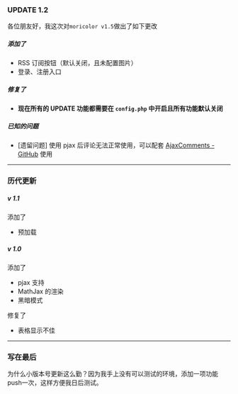 ### UPDATE 1.2

各位朋友好，我这次对`moricolor v1.5`做出了如下更改

##### 添加了

- RSS 订阅按钮（默认关闭，且未配置图片）
- 登录、注册入口

##### 修复了

- **现在所有的 UPDATE 功能都需要在 `config.php` 中开启且所有功能默认关闭**

##### 已知的问题

- [遗留问题] 使用 pjax 后评论无法正常使用，可以配套 [AjaxComments - GitHub](https://github.com/visamz/AjaxComments) 使用

------

### 历代更新

##### v 1.1

添加了

- 预加载

##### v 1.0

添加了

- pjax 支持
- MathJax 的渲染
- 黑暗模式

修复了

- 表格显示不佳

------

### 写在最后

为什么小版本号更新这么勤？因为我手上没有可以测试的环境，添加一项功能push一次，这样方便我日后测试。